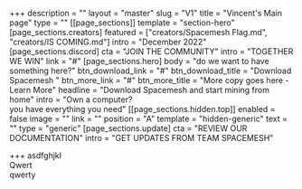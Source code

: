+++
description = ""
layout = "master"
slug = "V1"
title = "Vincent's Main page"
type = ""
[[page_sections]]
template = "section-hero"
[page_sections.creators]
featured = ["creators/Spacemesh Flag.md", "creators/IS COMING.md"]
intro = "December 2022"
[page_sections.discord]
cta = "JOIN THE COMMUNITY"
intro = "TOGETHER WE WIN"
link = "#"
[page_sections.hero]
body = "do we want to have something here?"
btn_download_link = "#"
btn_download_title = "Download Spacemesh "
btn_more_link = "#"
btn_more_title = "More copy goes here - Learn More"
headline = "Download Spacemesh and start mining from home"
intro = "Own a computer?<br> you have everything you need"
[[page_sections.hidden.top]]
enabled = false
image = ""
link = ""
position = "A"
template = "hidden-generic"
text = ""
type = "generic"
[page_sections.update]
cta = "REVIEW OUR DOCUMENTATION"
intro = "GET UPDATES FROM TEAM SPACEMESH"

+++
asdfghjkl  
Qwert  
qwerty